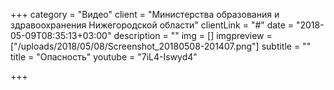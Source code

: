 +++
category = "Видео"
client = "Министерства образования и здравоохранения Нижегородской области"
clientLink = "#"
date = "2018-05-09T08:35:13+03:00"
description = ""
img = []
imgpreview = ["/uploads/2018/05/08/Screenshot_20180508-201407.png"]
subtitle = ""
title = "Опасность"
youtube = "7iL4-Iswyd4"

+++
